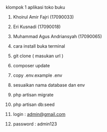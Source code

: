 klompok 1 aplikasi toko buku

1. Khoirul Amir Fajri (17090033)
2. Eri Kusnadi (17090018)
3. Muhammad Agus Andriansyah (17090065)
3. cara install buka terminal

1. git clone ( masukan url )
2. composer update
3. copy .env.example .env
4. sesuaikan nama database dan env
5. php artisan migrate
6. php artisan db:seed
7. login : admin@gmail.com
8. password : admin123
